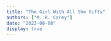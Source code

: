 ```yaml
---
title: "The Girl With All the Gifts"
authors: ["M. R. Carey"]
date: "2023-08-08"
display: true
---
```


<!-- Your comments or review here -->
